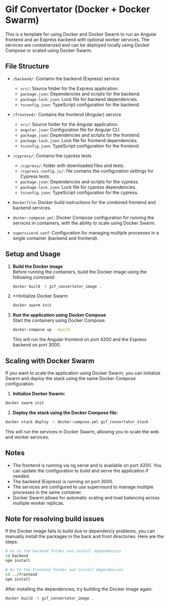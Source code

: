 # Gif Convertator (Docker + Docker Swarm)

This is a template for using Docker and Docker Swarm to run an Angular frontend and an Express backend with optional
worker services. The services are containerized and can be deployed locally using Docker Compose or scaled using Docker
Swarm.

## File Structure

- `/backend/`: Contains the backend (Express) service
    - `src/`: Source folder for the Express application.
    - `package.json`: Dependencies and scripts for the backend.
    - `package-lock.json`: Lock file for backend dependencies.
    - `tsconfig.json`: TypeScript configuration for the backend.

- `/frontend/`: Contains the frontend (Angular) service
    - `src/`: Source folder for the Angular application.
    - `angular.json`: Configuration file for Angular CLI.
    - `package.json`: Dependencies and scripts for the frontend.
    - `package-lock.json`: Lock file for frontend dependencies.
    - `tsconfig.json`: TypeScript configuration for the frontend.
 
- `/cypress/`: Contains the cypress tests
    - `/cypress/`: folder with downloaded files and tests.
    - `/cypress.config.js/`: file contains the configuration settings for Cypress tests.
    - `package.json`: Dependencies and scripts for the cypress.
    - `package-lock.json`: Lock file for cypress dependencies.
    - `tsconfig.json`: TypeScript configuration for the cypress.

- `Dockerfile`: Docker build instructions for the combined frontend and backend services.
- `docker-compose.yml`: Docker Compose configuration for running the services in containers, with the ability to scale
  using Docker Swarm.
- `supervisord.conf`: Configuration for managing multiple processes in a single container (backend and frontend).

## Setup and Usage

1. **Build the Docker image**  
   Before running the containers, build the Docker image using the following command:

   ```bash
   docker build -t gif_convertator_image .
   ```
2. **Initialize Docker Swarm

   ```bash
   docker swarm init
   ```
4. **Run the application using Docker Compose**  
   Start the containers using Docker Compose:

   ```bash
   docker-compose up --build
   ```
   This will run the Angular frontend on port 4200 and the Express backend on port 3000.

## Scaling with Docker Swarm

If you want to scale the application using Docker Swarm, you can initialize Swarm and deploy the stack using the same
Docker Compose configuration.

1. **Initialize Docker Swarm:**

```bash
docker swarm init
````

2. **Deploy the stack using the Docker Compose file:**

```bash
docker stack deploy -c docker-compose.yml gif_convertator_stack
```

This will run the services in Docker Swarm, allowing you to scale the web and worker services.

## Notes

- The frontend is running via ng serve and is available on port 4200. You can update the configuration to build and serve the application if needed.
- The backend (Express) is running on port 3000.
- The services are configured to use supervisord to manage multiple processes in the same container.
- Docker Swarm allows for automatic scaling and load balancing across multiple worker replicas.

## Note for resolving build issues

If the Docker image fails to build due to dependency problems, you can manually install the packages in the back and
front directories. Here are the steps:

```bash
# Go to the backend folder and install dependencies
cd backend
npm install

# Go to the frontend folder and install dependencies
cd ../frontend
npm install
```
After installing the dependencies, try building the Docker image again:
```bash
docker build -t gif_convertator_image .
```
